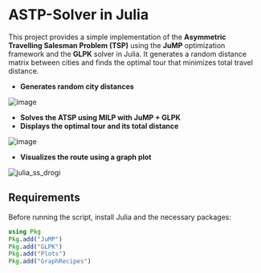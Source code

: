 # ASTP-Solver in Julia

This project provides a simple implementation of the **Asymmetric Travelling Salesman Problem (TSP)** using the **JuMP** optimization framework and the **GLPK** solver in Julia. 
It generates a random distance matrix between cities and finds the optimal tour that minimizes total travel distance.

 - **Generates random city distances**

![image](https://github.com/user-attachments/assets/7a2d3fac-d34d-4558-80e7-032e4bbf927c)

 - **Solves the ATSP using MILP with JuMP + GLPK**
 - **Displays the optimal tour and its total distance**

![image](https://github.com/user-attachments/assets/7f938420-13c7-4d54-b446-f0fcaa214530)

 - **Visualizes the route using a graph plot**
   
![julia_ss_drogi](https://github.com/user-attachments/assets/93e8bc1a-5f68-4581-ac31-3b59e1ab0621)

## Requirements

Before running the script, install Julia and the necessary packages:

```julia
using Pkg
Pkg.add("JuMP")
Pkg.add("GLPK")
Pkg.add("Plots")
Pkg.add("GraphRecipes")
